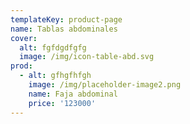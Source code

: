 ```yaml
---
templateKey: product-page
name: Tablas abdominales
cover:
  alt: fgfdgdfgfg
  image: /img/icon-table-abd.svg
prod:
  - alt: gfhgfhfgh
    image: /img/placeholder-image2.png
    name: Faja abdominal
    price: '123000'
---
```


